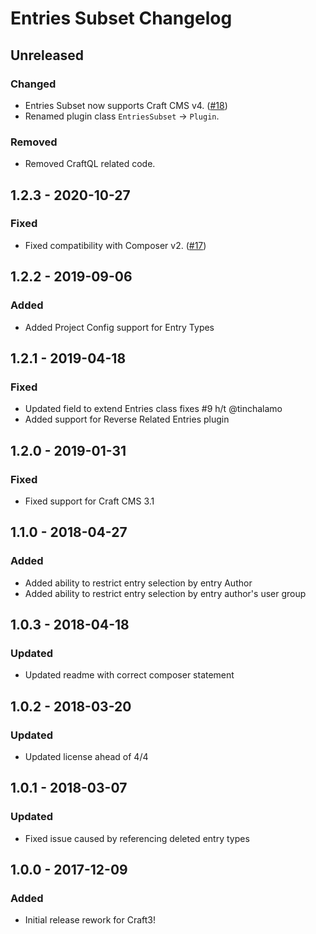 # Entries Subset Changelog

## Unreleased

### Changed
- Entries Subset now supports Craft CMS v4. ([#18](https://github.com/nfourtythree/entriessubset/issues/18))
- Renamed plugin class `EntriesSubset` -> `Plugin`.

### Removed
- Removed CraftQL related code.

## 1.2.3 - 2020-10-27

### Fixed
- Fixed compatibility with Composer v2. ([#17](https://github.com/nfourtythree/entriessubset/issues/17))

## 1.2.2 - 2019-09-06

### Added
- Added Project Config support for Entry Types

## 1.2.1 - 2019-04-18

### Fixed
- Updated field to extend Entries class fixes #9 h/t @tinchalamo
- Added support for Reverse Related Entries plugin

## 1.2.0 - 2019-01-31

### Fixed
- Fixed support for Craft CMS 3.1

## 1.1.0 - 2018-04-27

### Added
- Added ability to restrict entry selection by entry Author
- Added ability to restrict entry selection by entry author's user group

## 1.0.3 - 2018-04-18

### Updated
- Updated readme with correct composer statement

## 1.0.2 - 2018-03-20

### Updated
- Updated license ahead of 4/4

## 1.0.1 - 2018-03-07

### Updated
- Fixed issue caused by referencing deleted entry types

## 1.0.0 - 2017-12-09

### Added
- Initial release rework for Craft3!
